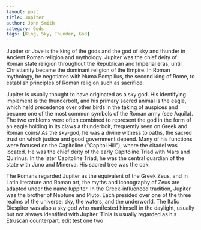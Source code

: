 ```yaml
---
layout: post
title: Jupiter
author: John Smith
category: Gods
tags: [King, Sky, Thunder, God]
---
```

Jupiter or Jove is the king of the gods and the god of sky and thunder in Ancient Roman religion and mythology. Jupiter was the chief deity of Roman state religion throughout the Republican and Imperial eras, until Christianity became the dominant religion of the Empire. In Roman mythology, he negotiates with Numa Pompilius, the second king of Rome, to establish principles of Roman religion such as sacrifice.

Jupiter is usually thought to have originated as a sky god. His identifying implement is the thunderbolt, and his primary sacred animal is the eagle, which held precedence over other birds in the taking of auspices and became one of the most common symbols of the Roman army (see Aquila). The two emblems were often combined to represent the god in the form of an eagle holding in its claws a thunderbolt, frequently seen on Greek and Roman coins/ As the sky-god, he was a divine witness to oaths, the sacred trust on which justice and good government depend. Many of his functions were focused on the Capitoline ("Capitol Hill"), where the citadel was located. He was the chief deity of the early Capitoline Triad with Mars and Quirinus. In the later Capitoline Triad, he was the central guardian of the state with Juno and Minerva. His sacred tree was the oak.

The Romans regarded Jupiter as the equivalent of the Greek Zeus, and in Latin literature and Roman art, the myths and iconography of Zeus are adapted under the name Iuppiter. In the Greek-influenced tradition, Jupiter was the brother of Neptune and Pluto. Each presided over one of the three realms of the universe: sky, the waters, and the underworld. The Italic Diespiter was also a sky god who manifested himself in the daylight, usually but not always identified with Jupiter. Tinia is usually regarded as his Etruscan counterpart. edit test one two